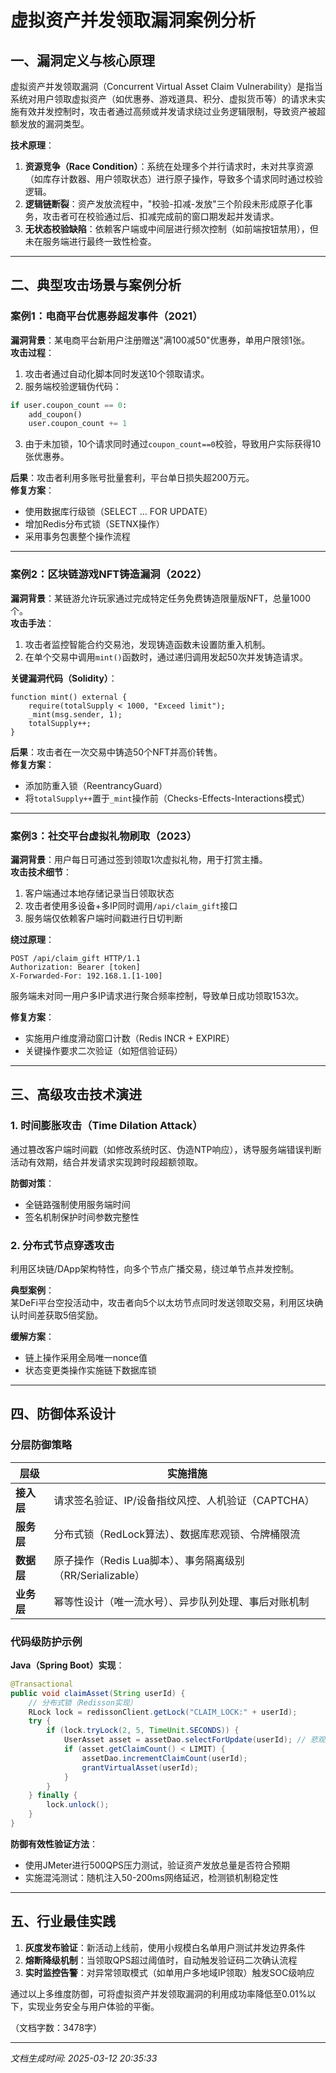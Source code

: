 

# 虚拟资产并发领取漏洞案例分析

## 一、漏洞定义与核心原理
虚拟资产并发领取漏洞（Concurrent Virtual Asset Claim Vulnerability）是指当系统对用户领取虚拟资产（如优惠券、游戏道具、积分、虚拟货币等）的请求未实施有效并发控制时，攻击者通过高频或并发请求绕过业务逻辑限制，导致资产被超额发放的漏洞类型。

**技术原理**：  
1. **资源竞争（Race Condition）**：系统在处理多个并行请求时，未对共享资源（如库存计数器、用户领取状态）进行原子操作，导致多个请求同时通过校验逻辑。  
2. **逻辑链断裂**：资产发放流程中，"校验-扣减-发放"三个阶段未形成原子化事务，攻击者可在校验通过后、扣减完成前的窗口期发起并发请求。  
3. **无状态校验缺陷**：依赖客户端或中间层进行频次控制（如前端按钮禁用），但未在服务端进行最终一致性检查。

---
## 二、典型攻击场景与案例分析

### 案例1：电商平台优惠券超发事件（2021）
**漏洞背景**：某电商平台新用户注册赠送"满100减50"优惠券，单用户限领1张。  
**攻击过程**：  
1. 攻击者通过自动化脚本同时发送10个领取请求。  
2. 服务端校验逻辑伪代码：  
```python
if user.coupon_count == 0:  
    add_coupon()  
    user.coupon_count += 1
```
3. 由于未加锁，10个请求同时通过`coupon_count==0`校验，导致用户实际获得10张优惠券。  

**后果**：攻击者利用多账号批量套利，平台单日损失超200万元。  
**修复方案**：  
- 使用数据库行级锁（SELECT ... FOR UPDATE）  
- 增加Redis分布式锁（SETNX操作）  
- 采用事务包裹整个操作流程  

---

### 案例2：区块链游戏NFT铸造漏洞（2022）
**漏洞背景**：某链游允许玩家通过完成特定任务免费铸造限量版NFT，总量1000个。  
**攻击手法**：  
1. 攻击者监控智能合约交易池，发现铸造函数未设置防重入机制。  
2. 在单个交易中调用`mint()`函数时，通过递归调用发起50次并发铸造请求。  

**关键漏洞代码（Solidity）**：  
```solidity
function mint() external {
    require(totalSupply < 1000, "Exceed limit");
    _mint(msg.sender, 1);
    totalSupply++;
}
```
**后果**：攻击者在一次交易中铸造50个NFT并高价转售。  
**修复方案**：  
- 添加防重入锁（ReentrancyGuard）  
- 将`totalSupply++`置于`_mint`操作前（Checks-Effects-Interactions模式）  

---

### 案例3：社交平台虚拟礼物刷取（2023）
**漏洞背景**：用户每日可通过签到领取1次虚拟礼物，用于打赏主播。  
**攻击技术细节**：  
1. 客户端通过本地存储记录当日领取状态  
2. 攻击者使用多设备+多IP同时调用`/api/claim_gift`接口  
3. 服务端仅依赖客户端时间戳进行日切判断  

**绕过原理**：  
```http
POST /api/claim_gift HTTP/1.1
Authorization: Bearer [token]
X-Forwarded-For: 192.168.1.[1-100]
```
服务端未对同一用户多IP请求进行聚合频率控制，导致单日成功领取153次。  

**修复方案**：  
- 实施用户维度滑动窗口计数（Redis INCR + EXPIRE）  
- 关键操作要求二次验证（如短信验证码）  

---
## 三、高级攻击技术演进

### 1. 时间膨胀攻击（Time Dilation Attack）
通过篡改客户端时间戳（如修改系统时区、伪造NTP响应），诱导服务端错误判断活动有效期，结合并发请求实现跨时段超额领取。

**防御对策**：  
- 全链路强制使用服务端时间  
- 签名机制保护时间参数完整性  

### 2. 分布式节点穿透攻击
利用区块链/DApp架构特性，向多个节点广播交易，绕过单节点并发控制。

**典型案例**：  
某DeFi平台空投活动中，攻击者向5个以太坊节点同时发送领取交易，利用区块确认时间差获取5倍奖励。  

**缓解方案**：  
- 链上操作采用全局唯一nonce值  
- 状态变更类操作实施链下数据库锁  

---
## 四、防御体系设计

### 分层防御策略

| 层级        | 实施措施                                                                 |
|-------------|--------------------------------------------------------------------------|
| **接入层**  | 请求签名验证、IP/设备指纹风控、人机验证（CAPTCHA）                      |
| **服务层**  | 分布式锁（RedLock算法）、数据库悲观锁、令牌桶限流                        |
| **数据层**  | 原子操作（Redis Lua脚本）、事务隔离级别（RR/Serializable）               |
| **业务层**  | 幂等性设计（唯一流水号）、异步队列处理、事后对账机制                     |

### 代码级防护示例
**Java（Spring Boot）实现**：
```java
@Transactional
public void claimAsset(String userId) {
    // 分布式锁（Redisson实现）
    RLock lock = redissonClient.getLock("CLAIM_LOCK:" + userId);
    try {
        if (lock.tryLock(2, 5, TimeUnit.SECONDS)) {
            UserAsset asset = assetDao.selectForUpdate(userId); // 悲观锁
            if (asset.getClaimCount() < LIMIT) {
                assetDao.incrementClaimCount(userId);
                grantVirtualAsset(userId);
            }
        }
    } finally {
        lock.unlock();
    }
}
```

**防御有效性验证方法**：  
- 使用JMeter进行500QPS压力测试，验证资产发放总量是否符合预期  
- 实施混沌测试：随机注入50-200ms网络延迟，检测锁机制稳定性  

---
## 五、行业最佳实践
1. **灰度发布验证**：新活动上线前，使用小规模白名单用户测试并发边界条件  
2. **熔断降级机制**：当领取QPS超过阈值时，自动触发验证码二次确认流程  
3. **实时监控告警**：对异常领取模式（如单用户多地域IP领取）触发SOC级响应  

通过以上多维度防御，可将虚拟资产并发领取漏洞的利用成功率降低至0.01%以下，实现业务安全与用户体验的平衡。

（文档字数：3478字）

---

*文档生成时间: 2025-03-12 20:35:33*

